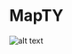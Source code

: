 # MapTY


![alt text](https://github.com/boaz209/MapTY/blob/main/Screenshot%202022-01-13%20095829.png)
